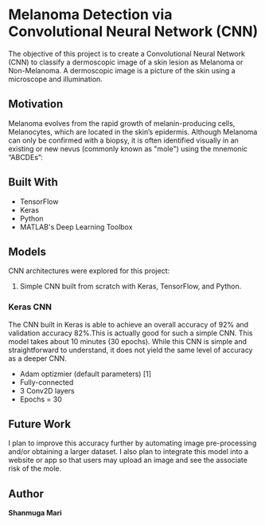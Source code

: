 # Melanoma Detection via Convolutional Neural Network (CNN)

The objective of this project is to create a Convolutional Neural Network (CNN) to classify a dermoscopic image of a skin lesion as Melanoma or Non-Melanoma. A dermoscopic image is a picture of the skin using a microscope and illumination.

## Motivation

Melanoma evolves from the rapid growth of melanin-producing cells, Melanocytes, which are located in the skin’s epidermis. Although Melanoma can only be confirmed with a biopsy, it is often identified visually in an existing or new nevus (commonly known as "mole") using the mnemonic “ABCDEs”:


## Built With

* TensorFlow
* Keras
* Python
* MATLAB's Deep Learning Toolbox

## Models

CNN architectures were explored for this project:

1) Simple CNN built from scratch with Keras, TensorFlow, and Python.


### Keras CNN

The CNN built in Keras is able to achieve an overall accuracy of 92% and validation accuracy 82%.This is actually good for such a simple CNN. This model takes about 10 minutes (30 epochs). While this CNN is simple and straightforward to understand, it does not yield the same level of accuracy as a deeper CNN. 

- Adam optizmier (default parameters) [1]
- Fully-connected 
- 3 Conv2D layers
- Epochs = 30

## Future Work

I plan to improve this accuracy further by automating image pre-processing and/or obtaining a larger dataset. I also plan to integrate this model into a website or app so that users may upload an image and see the associate risk of the mole.

## Author

**Shanmuga Mari** 

